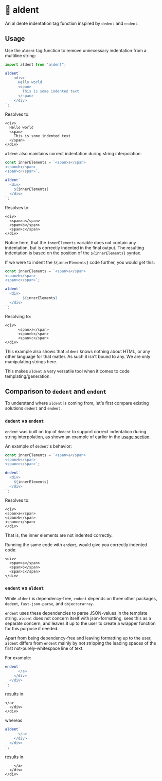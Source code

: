 # 🍝 aldent

An al dente indentation tag function inspired by `dedent` and `endent`.

## Usage

Use the `aldent` tag function to remove unnecessary indentation from a multiline string:

```ts
import aldent from "aldent";

aldent`
    <div>
      Hello world
      <span>
        This is some indented text
      </span>
    </div>
`;
```

Resolves to:

```
<div>
  Hello world
  <span>
    This is some indented text
  </span>
</div>
```

`aldent` also maintains correct indentation during string interpolation:

```ts
const innerElements = `<span>a</span>
<span>b</span>
<span>c</span>`;

aldent`
  <div>
    ${innerElements}
  </div>
`;
```

Resolves to:

```
<div>
  <span>a</span>
  <span>b</span>
  <span>c</span>
</div>
```

Notice here, that the `innerElements` variable does not contain any indentation, but is correctly indented in the final output. The resulting indentation is based on the position of the `${innerElements}` syntax.

If we were to indent the `${innerElements}` code further, you would get this:

```ts
const innerElements = `<span>a</span>
<span>b</span>
<span>c</span>`;

aldent`
  <div>
        ${innerElements}
  </div>
`;
```

Resolving to:

```
<div>
      <span>a</span>
      <span>b</span>
      <span>c</span>
</div>
```

This example also shows that `aldent` knows nothing about HTML, or any other language for that matter. As such it isn't bound to any. We are only manipulating strings here.

This makes `aldent` a very versatile tool when it comes to code templating/generation.

## Comparison to `dedent` and `endent`

To understand where `aldent` is coming from, let's first compare existing solutions `dedent` and `endent`.

### `dedent` vs `endent`

`endent` was built on top of `dedent` to support correct indentation during string interpolation, as shown an example of earlier in the [usage section](#usage).

An example of `dedent`'s behavior:

```ts
const innerElements = `<span>a</span>
<span>b</span>
<span>c</span>`;

dedent`
  <div>
    ${innerElements}
  </div>
`;
```

Resolves to:

```
<div>
<span>a</span>
<span>b</span>
<span>c</span>
</div>
```

That is, the inner elements are not indented correctly.

Running the same code with `endent`, would give you correctly indented code:

```
<div>
  <span>a</span>
  <span>b</span>
  <span>c</span>
</div>
```

### `endent` vs `aldent`

While `aldent` is dependency-free, `endent` depends on three other packages, `dedent`, `fast-json-parse`, and `objectorarray`.

`endent` uses these dependencies to parse JSON-values in the template string. `aldent` does not concern itself with json-formatting, sees this as a separate concern, and leaves it up to the user to create a wrapper function for this purpose if needed.

Apart from being dependency-free and leaving formatting up to the user, `aldent` differs from `endent` mainly by not stripping the leading spaces of the first not-purely-whitespace line of text.

For example:

```ts
endent`
      </a>
    </div>
  </div>
`;
```

results in

```
</a>
  </div>
</div>
```

whereas

```ts
aldent`
      </a>
    </div>
  </div>
`;
```

results in

```
    </a>
  </div>
</div>
```
